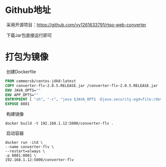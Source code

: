 # Github地址

​		采用开源项目：https://github.com/yy1261633791/rtsp-web-converter

​		下载Jar包直接运行即可

# 打包为镜像

​		创建Dockerfile

```dockerfile
FROM cemmersb/centos-jdk8:latest
COPY converter-flv-2.0.5.RELEASE.jar /converter-flv-2.0.5.RELEASE.jar
ENV JAVA_OPTS=""
ENV APP_OPTS=""
ENTRYPOINT [ "sh", "-c", "java $JAVA_OPTS -Djava.security.egd=file:/dev/./urandom -Dfile.encoding=UTF8 -Duser.timezone=GMT+08 -jar /converter-flv-2.0.5.RELEASE.jar $APP_OPTS" ]
EXPOSE 8081
```

​		构建镜像

```
docker build -t 192.168.1.12:5000/converter-flv .
```

​		启动容器

```
docker run -itd \
--name converter-flv \
--restart=always \
-p 8081:8081 \
192.168.1.12:5000/converter-flv
```